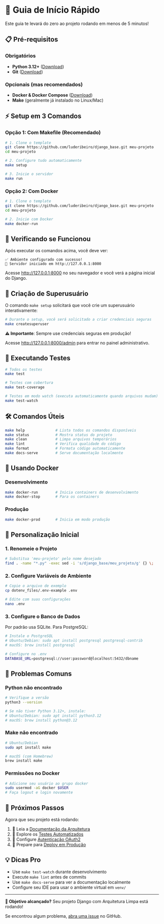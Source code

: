 # 🚀 Guia de Início Rápido

Este guia te levará do zero ao projeto rodando em menos de 5 minutos!

## 📋 Pré-requisitos

### Obrigatórios
- **Python 3.12+** ([Download](https://python.org/downloads/))
- **Git** ([Download](https://git-scm.com/downloads))

### Opcionais (mas recomendados)
- **Docker & Docker Compose** ([Download](https://docker.com/get-started))
- **Make** (geralmente já instalado no Linux/Mac)

## ⚡ Setup em 3 Comandos

### Opção 1: Com Makefile (Recomendado)

```bash
# 1. Clone o template
git clone https://github.com/luderibeiro/django_base.git meu-projeto
cd meu-projeto

# 2. Configure tudo automaticamente
make setup

# 3. Inicie o servidor
make run
```

### Opção 2: Com Docker

```bash
# 1. Clone o template
git clone https://github.com/luderibeiro/django_base.git meu-projeto
cd meu-projeto

# 2. Inicie com Docker
make docker-run
```

## 🎯 Verificando se Funcionou

Após executar os comandos acima, você deve ver:

```
✅ Ambiente configurado com sucesso!
🚀 Servidor iniciado em http://127.0.0.1:8000
```

Acesse http://127.0.0.1:8000 no seu navegador e você verá a página inicial do Django.

## 🔐 Criação de Superusuário

O comando `make setup` solicitará que você crie um superusuário interativamente:

```bash
# Durante o setup, você será solicitado a criar credenciais seguras
make createsuperuser
```

**⚠️ Importante**: Sempre use credenciais seguras em produção!

Acesse http://127.0.0.1:8000/admin para entrar no painel administrativo.

## 🧪 Executando Testes

```bash
# Todos os testes
make test

# Testes com cobertura
make test-coverage

# Testes em modo watch (executa automaticamente quando arquivos mudam)
make test-watch
```

## 🛠️ Comandos Úteis

```bash
make help              # Lista todos os comandos disponíveis
make status            # Mostra status do projeto
make clean             # Limpa arquivos temporários
make lint              # Verifica qualidade do código
make format            # Formata código automaticamente
make docs-serve        # Serve documentação localmente
```

## 🐳 Usando Docker

### Desenvolvimento
```bash
make docker-run        # Inicia containers de desenvolvimento
make docker-stop       # Para os containers
```

### Produção
```bash
make docker-prod       # Inicia em modo produção
```

## 🔧 Personalização Inicial

### 1. Renomeie o Projeto

```bash
# Substitua 'meu-projeto' pelo nome desejado
find . -name "*.py" -exec sed -i 's/django_base/meu_projeto/g' {} \;
```

### 2. Configure Variáveis de Ambiente

```bash
# Copie o arquivo de exemplo
cp dotenv_files/.env-example .env

# Edite com suas configurações
nano .env
```

### 3. Configure o Banco de Dados

Por padrão usa SQLite. Para PostgreSQL:

```bash
# Instale o PostgreSQL
# Ubuntu/Debian: sudo apt install postgresql postgresql-contrib
# macOS: brew install postgresql

# Configure no .env
DATABASE_URL=postgresql://user:password@localhost:5432/dbname
```

## 🚨 Problemas Comuns

### Python não encontrado
```bash
# Verifique a versão
python3 --version

# Se não tiver Python 3.12+, instale:
# Ubuntu/Debian: sudo apt install python3.12
# macOS: brew install python@3.12
```

### Make não encontrado
```bash
# Ubuntu/Debian
sudo apt install make

# macOS (com Homebrew)
brew install make
```

### Permissões no Docker
```bash
# Adicione seu usuário ao grupo docker
sudo usermod -aG docker $USER
# Faça logout e login novamente
```

## 🎉 Próximos Passos

Agora que seu projeto está rodando:

1. 📖 Leia a [Documentação da Arquitetura](../architecture/overview.md)
2. 🧪 Explore os [Testes Automatizados](../development/automated-testing.md)
3. 🔐 Configure [Autenticação OAuth2](../development/oauth2-implementation.md)
4. 🚀 Prepare para [Deploy em Produção](production-setup.md)

## 💡 Dicas Pro

- Use `make test-watch` durante desenvolvimento
- Execute `make lint` antes de commits
- Use `make docs-serve` para ver a documentação localmente
- Configure seu IDE para usar o ambiente virtual em `venv/`

---

**🎯 Objetivo alcançado?** Seu projeto Django com Arquitetura Limpa está rodando!

Se encontrou algum problema, [abra uma issue](https://github.com/luderibeiro/django_base/issues) no GitHub.
